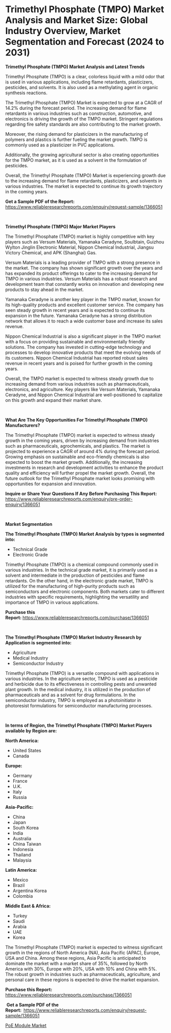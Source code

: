 <p><h1>Trimethyl Phosphate (TMPO) Market Analysis and Market Size: Global Industry Overview, Market Segmentation and Forecast (2024 to 2031)</h1></p><p><strong>Trimethyl Phosphate (TMPO) Market Analysis and Latest Trends</strong></p>
<p><p>Trimethyl Phosphate (TMPO) is a clear, colorless liquid with a mild odor that is used in various applications, including flame retardants, plasticizers, pesticides, and solvents. It is also used as a methylating agent in organic synthesis reactions.</p><p>The Trimethyl Phosphate (TMPO) Market is expected to grow at a CAGR of 14.2% during the forecast period. The increasing demand for flame retardants in various industries such as construction, automotive, and electronics is driving the growth of the TMPO market. Stringent regulations regarding fire safety standards are also contributing to the market growth.</p><p>Moreover, the rising demand for plasticizers in the manufacturing of polymers and plastics is further fueling the market growth. TMPO is commonly used as a plasticizer in PVC applications.</p><p>Additionally, the growing agricultural sector is also creating opportunities for the TMPO market, as it is used as a solvent in the formulation of pesticides.</p><p>Overall, the Trimethyl Phosphate (TMPO) Market is experiencing growth due to the increasing demand for flame retardants, plasticizers, and solvents in various industries. The market is expected to continue its growth trajectory in the coming years.</p></p>
<p><strong>Get a Sample PDF of the Report:&nbsp;</strong> <a href="https://www.reliableresearchreports.com/enquiry/request-sample/1366051">https://www.reliableresearchreports.com/enquiry/request-sample/1366051</a></p>
<p>&nbsp;</p>
<p><strong>Trimethyl Phosphate (TMPO) Major Market Players</strong></p>
<p><p>The Trimethyl Phosphate (TMPO) market is highly competitive with key players such as Versum Materials, Yamanaka Ceradyne, Soulbtain, Guizhou Wylton Jinglin Electronic Material, Nippon Chemical Industrial, Jiangsu Victory Chemical, and APK (Shanghai) Gas. </p><p>Versum Materials is a leading provider of TMPO with a strong presence in the market. The company has shown significant growth over the years and has expanded its product offerings to cater to the increasing demand for TMPO in various industries. Versum Materials has a robust research and development team that constantly works on innovation and developing new products to stay ahead in the market.</p><p>Yamanaka Ceradyne is another key player in the TMPO market, known for its high-quality products and excellent customer service. The company has seen steady growth in recent years and is expected to continue its expansion in the future. Yamanaka Ceradyne has a strong distribution network that allows it to reach a wide customer base and increase its sales revenue.</p><p>Nippon Chemical Industrial is also a significant player in the TMPO market with a focus on providing sustainable and environmentally friendly solutions. The company has invested in cutting-edge technology and processes to develop innovative products that meet the evolving needs of its customers. Nippon Chemical Industrial has reported robust sales revenue in recent years and is poised for further growth in the coming years.</p><p>Overall, the TMPO market is expected to witness steady growth due to increasing demand from various industries such as pharmaceuticals, electronics, and agriculture. Key players like Versum Materials, Yamanaka Ceradyne, and Nippon Chemical Industrial are well-positioned to capitalize on this growth and expand their market share.</p></p>
<p>&nbsp;</p>
<p><strong>What Are The Key Opportunities For Trimethyl Phosphate (TMPO) Manufacturers?</strong></p>
<p><p>The Trimethyl Phosphate (TMPO) market is expected to witness steady growth in the coming years, driven by increasing demand from industries such as pharmaceuticals, agrochemicals, and plastics. The market is projected to experience a CAGR of around 4% during the forecast period. Growing emphasis on sustainable and eco-friendly chemicals is also expected to boost the market growth. Additionally, the increasing investments in research and development activities to enhance the product quality and efficiency will further propel the market growth. Overall, the future outlook for the Trimethyl Phosphate market looks promising with opportunities for expansion and innovation.</p></p>
<p><strong>Inquire or Share Your Questions If Any Before Purchasing This Report:</strong> <a href="https://www.reliableresearchreports.com/enquiry/pre-order-enquiry/1366051">https://www.reliableresearchreports.com/enquiry/pre-order-enquiry/1366051</a></p>
<p>&nbsp;</p>
<p><strong>Market Segmentation</strong></p>
<p><strong>The Trimethyl Phosphate (TMPO) Market Analysis by types is segmented into:</strong></p>
<p><ul><li>Technical Grade</li><li>Electronic Grade</li></ul></p>
<p><p>Trimethyl Phosphate (TMPO) is a chemical compound commonly used in various industries. In the technical grade market, it is primarily used as a solvent and intermediate in the production of pesticides and flame retardants. On the other hand, in the electronic grade market, TMPO is utilized for the manufacturing of high-purity products such as semiconductors and electronic components. Both markets cater to different industries with specific requirements, highlighting the versatility and importance of TMPO in various applications.</p></p>
<p><strong>Purchase this Report:&nbsp;</strong><a href="https://www.reliableresearchreports.com/purchase/1366051">https://www.reliableresearchreports.com/purchase/1366051</a></p>
<p>&nbsp;</p>
<p><strong>The Trimethyl Phosphate (TMPO) Market Industry Research by Application is segmented into:</strong></p>
<p><ul><li>Agriculture</li><li>Medical Industry</li><li>Semiconductor Industry</li></ul></p>
<p><p>Trimethyl Phosphate (TMPO) is a versatile compound with applications in various industries. In the agriculture sector, TMPO is used as a pesticide and herbicide due to its effectiveness in controlling pests and unwanted plant growth. In the medical industry, it is utilized in the production of pharmaceuticals and as a solvent for drug formulations. In the semiconductor industry, TMPO is employed as a photoinitiator in photoresist formulations for semiconductor manufacturing processes.</p></p>
<p>&nbsp;</p>
<p><strong>In terms of Region, the Trimethyl Phosphate (TMPO) Market Players available by Region are:</strong></p>
<p>
    <p> <strong> North America: </strong>
        <ul>
            <li>United States</li>
            <li>Canada</li>
        </ul>
        </p> 
    <p> <strong> Europe: </strong>
        <ul>
            <li>Germany</li>
            <li>France</li>
            <li>U.K.</li>
            <li>Italy</li>
            <li>Russia</li>
        </ul>
        </p> 
    <p> <strong> Asia-Pacific: </strong>
        <ul>
            <li>China</li>
            <li>Japan</li>
            <li>South Korea</li>
            <li>India</li>
            <li>Australia</li>
            <li>China Taiwan</li>
            <li>Indonesia</li>
            <li>Thailand</li>
            <li>Malaysia</li>
        </ul>
        </p> 
    <p> <strong> Latin America: </strong>
        <ul>
            <li>Mexico</li>
            <li>Brazil</li>
            <li>Argentina Korea</li>
            <li>Colombia</li>
        </ul>
        </p> 
    <p> <strong> Middle East & Africa: </strong>
        <ul>
            <li>Turkey</li>
            <li>Saudi</li>
            <li>Arabia</li>
            <li>UAE</li>
            <li>Korea</li>
        </ul>
    </p>
    </p>
<p><p>The Trimethyl Phosphate (TMPO) market is expected to witness significant growth in the regions of North America (NA), Asia Pacific (APAC), Europe, USA and China. Among these regions, Asia Pacific is anticipated to dominate the market with a market share of 35%, followed by North America with 30%, Europe with 20%, USA with 10% and China with 5%. The robust growth in industries such as pharmaceuticals, agriculture, and personal care in these regions is expected to drive the market expansion.</p></p>
<p><strong>Purchase this Report: </strong><a href="https://www.reliableresearchreports.com/purchase/1366051">https://www.reliableresearchreports.com/purchase/1366051</a></p>
<p>&nbsp;<strong>Get a Sample PDF of the Report:&nbsp;&nbsp;</strong><a href="https://www.reliableresearchreports.com/enquiry/request-sample/1366051">https://www.reliableresearchreports.com/enquiry/request-sample/1366051</a></p>
<p><strong></strong></p>
<p><p><a href="https://crocus-run-b5a.notion.site/PoE-Module-Market-Size-Global-Industry-Overview-Market-Segmentation-and-Forecast-2024-to-2031-2ff7918c817f48f284405403a6531ad1">PoE Module Market</a></p></p>